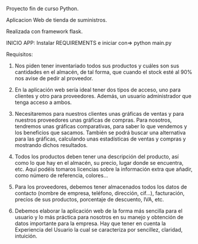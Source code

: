 Proyecto fin de curso Python.

Aplicacion Web de tienda de suministros.

Realizada con framework flask.

INICIO APP: Instalar REQUIREMENTS e iniciar con=> python main.py

Requisitos:

1.	Nos piden tener inventariado todos sus productos y cuáles son sus cantidades en el almacén, de tal forma, que cuando el stock esté al 90% nos avise de pedir al proveedor. 


2.	En la aplicación web sería ideal tener dos tipos de acceso, uno para clientes y otro para proveedores. Además, un usuario administrador que tenga acceso a ambos. 


3.	Necesitaremos para nuestros clientes unas gráficas de ventas y para nuestros proveedores unas gráficas de compras. Para nosotros, tendremos unas gráficas comparativas, para saber lo que vendemos y los beneficios que sacamos. También se podrá buscar una alternativa para las gráficas, calculando unas estadísticas de ventas y compras y mostrando dichos resultados. 


4.	Todos los productos deben tener una descripción del producto, así como lo que hay en el almacén, su precio, lugar donde se encuentra, etc. Aquí podéis tomaros licencias sobre la información extra que añadir, como número de referencia, colores… 


5.	Para los proveedores, debemos tener almacenados todos los datos de contacto (nombre de empresa, teléfono, dirección, cif…), facturación, precios de sus productos, porcentaje de descuento, IVA, etc. 


6.	Debemos elaborar la aplicación web de la forma más sencilla para el usuario y lo más práctica para nosotros en su manejo y obtención de datos importante para la empresa. Hay que tener en cuenta la Experiencia del Usuario la cual se caracteriza por sencillez, claridad, intuición. 
